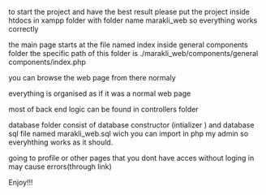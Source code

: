 to start the project and have the best result please put the project inside htdocs in xampp folder with folder name
marakli_web so everything works correctly 

the main page starts at the file named index inside general components folder 
the specific path of this folder is ./marakli_web/components/general components/index.php

you can browse the web page from there normaly 

everything is organised as if it was a normal web page 

most of back end logic can be found in controllers folder

database folder consist of database constructor  (intializer ) and database sql file named marakli_web.sql 
wich you can import in php my admin so everyhthing works as it should.

going to profile or other pages that you dont have acces without loging in may cause errors(through link)

Enjoy!!!